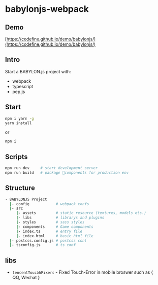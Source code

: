 # babylonjs-webpack

## Demo

[https://codefine.github.io/demo/babylonjs/](https://codefine.github.io/demo/babylonjs/)

## Intro

Start a BABYLON.js project with:

* webpack
* typescript
* pep.js

## Start

``` bash
npm i yarn -g
yarn install
```

or

``` bash
npm i
```

## Scripts

``` bash
npm run dev     # start development server
npm run build   # package components for production env
```

## Structure

``` bash
- BABYLONJS Project
  |- config            # webpack confs
  |- src
     |- assets         # static resource (textures, models ets.)
     |- libs           # librarys and plugins
     |- styles         # sass styles
     |- components     # Game components
     |- index.ts       # entry file
     |- index.html     # basic html file
  |- postcss.config.js # postcss conf
  |- tsconfig.js       # ts conf
```

## libs

* `tencentToucbhFixers` - Fixed Touch-Error in mobile broswer such as { QQ, Wechat }